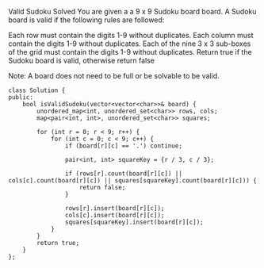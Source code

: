 Valid Sudoku
Solved
You are given a a 9 x 9 Sudoku board board. A Sudoku board is valid if the following rules are followed:

Each row must contain the digits 1-9 without duplicates.
Each column must contain the digits 1-9 without duplicates.
Each of the nine 3 x 3 sub-boxes of the grid must contain the digits 1-9 without duplicates.
Return true if the Sudoku board is valid, otherwise return false

Note: A board does not need to be full or be solvable to be valid.

```
class Solution {
public:
    bool isValidSudoku(vector<vector<char>>& board) {
        unordered_map<int, unordered_set<char>> rows, cols;
        map<pair<int, int>, unordered_set<char>> squares;

        for (int r = 0; r < 9; r++) {
            for (int c = 0; c < 9; c++) {
                if (board[r][c] == '.') continue;

                pair<int, int> squareKey = {r / 3, c / 3};

                if (rows[r].count(board[r][c]) || cols[c].count(board[r][c]) || squares[squareKey].count(board[r][c])) {
                    return false;
                }

                rows[r].insert(board[r][c]);
                cols[c].insert(board[r][c]);
                squares[squareKey].insert(board[r][c]);
            }
        }
        return true;
    }
};
```
